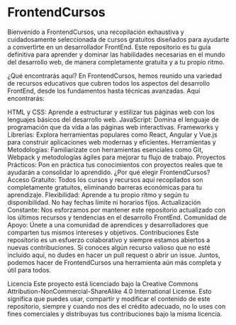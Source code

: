 # FrontendCursos
Bienvenido a FrontendCursos, una recopilación exhaustiva y cuidadosamente seleccionada de cursos gratuitos diseñados para ayudarte a convertirte en un desarrollador FrontEnd. Este repositorio es tu guía definitiva para aprender y dominar las habilidades necesarias en el mundo del desarrollo web, de manera completamente gratuita y a tu propio ritmo.

¿Qué encontrarás aquí?
En FrontendCursos, hemos reunido una variedad de recursos educativos que cubren todos los aspectos del desarrollo FrontEnd, desde los fundamentos hasta técnicas avanzadas. Aquí encontrarás:

HTML y CSS: Aprende a estructurar y estilizar tus páginas web con los lenguajes básicos del desarrollo web.
JavaScript: Domina el lenguaje de programación que da vida a las páginas web interactivas.
Frameworks y Librerías: Explora herramientas populares como React, Angular y Vue.js para construir aplicaciones web modernas y eficientes.
Herramientas y Metodologías: Familiarízate con herramientas esenciales como Git, Webpack y metodologías ágiles para mejorar tu flujo de trabajo.
Proyectos Prácticos: Pon en práctica tus conocimientos con proyectos reales que te ayudarán a consolidar lo aprendido.
¿Por qué elegir FrontendCursos?
Acceso Gratuito: Todos los cursos y recursos aquí recopilados son completamente gratuitos, eliminando barreras económicas para tu aprendizaje.
Flexibilidad: Aprende a tu propio ritmo y según tu disponibilidad. No hay fechas límite ni horarios fijos.
Actualización Constante: Nos esforzamos por mantener este repositorio actualizado con los últimos recursos y tendencias en el desarrollo FrontEnd.
Comunidad de Apoyo: Únete a una comunidad de aprendices y desarrolladores que comparten tus mismos intereses y objetivos.
Contribuciones
Este repositorio es un esfuerzo colaborativo y siempre estamos abiertos a nuevas contribuciones. Si conoces algún recurso valioso que no esté incluido aquí, no dudes en hacer un pull request o abrir un issue. Juntos, podemos hacer de FrontendCursos una herramienta aún más completa y útil para todos.

Licencia
Este proyecto está licenciado bajo la Creative Commons Attribution-NonCommercial-ShareAlike 4.0 International License. Esto significa que puedes usar, compartir y modificar el contenido de este repositorio, siempre y cuando nos des el crédito adecuado, no lo uses con fines comerciales y distribuyas tus contribuciones bajo la misma licencia.

